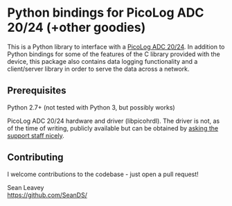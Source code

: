 # Python bindings for PicoLog ADC 20/24 (+other goodies)
This is a Python library to interface with a [PicoLog ADC 20/24](https://www.picotech.com/data-logger/adc-20-adc-24/precision-data-acquisition). In addition to Python bindings for some of the features of the C library provided with the device, this package also contains data logging functionality and a client/server library in order to serve the data across a network.

## Prerequisites
Python 2.7+ (not tested with Python 3, but possibly works)

PicoLog ADC 20/24 hardware and driver (libpicohrdl). The driver is not, as of the time of writing, publicly available but can be obtained by [asking the support staff nicely](https://www.picotech.com/support/topic21751.html).

## Contributing
I welcome contributions to the codebase - just open a pull request!

Sean Leavey  
https://github.com/SeanDS/